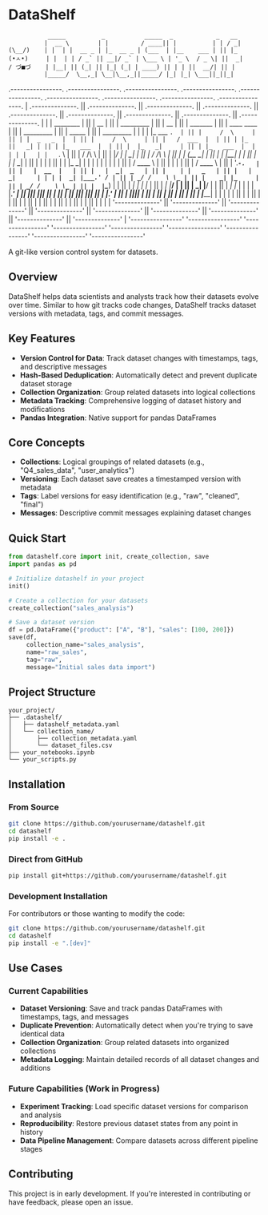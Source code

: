 # DataShelf
```                                   
           _____          _           _____  _            _   __ 
          |  __ \        | |         / ____|| |          | | / _|
(\__/)    | |  | |  __ _ | |_  __ _ | (___  | |__    ___ | || |_
(•ㅅ•)     | |  | | / _` || __|/ _` | \___ \ | '_ \  / _ \| ||  _|
/ づ■づ    | |__| || (_| || |_| (_| | ____) || | | ||  __/| || |  
          |_____/  \__,_| \__|\__,_||_____/ |_| |_| \___||_||_|  
```

 .----------------.  .----------------.  .----------------.  .----------------.  .----------------.  .----------------.  .----------------.  .----------------.  .----------------. 
| .--------------. || .--------------. || .--------------. || .--------------. || .--------------. || .--------------. || .--------------. || .--------------. || .--------------. |
| |  ________    | || |      __      | || |  _________   | || |      __      | || |    _______   | || |  ____  ____  | || |  _________   | || |   _____      | || |  _________   | |
| | |_   ___ `.  | || |     /  \     | || | |  _   _  |  | || |     /  \     | || |   /  ___  |  | || | |_   ||   _| | || | |_   ___  |  | || |  |_   _|     | || | |_   ___  |  | |
| |   | |   `. \ | || |    / /\ \    | || | |_/ | | \_|  | || |    / /\ \    | || |  |  (__ \_|  | || |   | |__| |   | || |   | |_  \_|  | || |    | |       | || |   | |_  \_|  | |
| |   | |    | | | || |   / ____ \   | || |     | |      | || |   / ____ \   | || |   '.___`-.   | || |   |  __  |   | || |   |  _|  _   | || |    | |   _   | || |   |  _|      | |
| |  _| |___.' / | || | _/ /    \ \_ | || |    _| |_     | || | _/ /    \ \_ | || |  |`\____) |  | || |  _| |  | |_  | || |  _| |___/ |  | || |   _| |__/ |  | || |  _| |_       | |
| | |________.'  | || ||____|  |____|| || |   |_____|    | || ||____|  |____|| || |  |_______.'  | || | |____||____| | || | |_________|  | || |  |________|  | || | |_____|      | |
| |              | || |              | || |              | || |              | || |              | || |              | || |              | || |              | || |              | |
| '--------------' || '--------------' || '--------------' || '--------------' || '--------------' || '--------------' || '--------------' || '--------------' || '--------------' |
 '----------------'  '----------------'  '----------------'  '----------------'  '----------------'  '----------------'  '----------------'  '----------------'  '----------------' 

A git-like version control system for datasets.

## Overview

DataShelf helps data scientists and analysts track how their datasets evolve over time. Similar to how git tracks code changes, DataShelf tracks dataset versions with metadata, tags, and commit messages.

## Key Features

- **Version Control for Data**: Track dataset changes with timestamps, tags, and descriptive messages
- **Hash-Based Deduplication**: Automatically detect and prevent duplicate dataset storage
- **Collection Organization**: Group related datasets into logical collections
- **Metadata Tracking**: Comprehensive logging of dataset history and modifications
- **Pandas Integration**: Native support for pandas DataFrames

## Core Concepts

- **Collections**: Logical groupings of related datasets (e.g., "Q4_sales_data", "user_analytics")
- **Versioning**: Each dataset save creates a timestamped version with metadata
- **Tags**: Label versions for easy identification (e.g., "raw", "cleaned", "final")
- **Messages**: Descriptive commit messages explaining dataset changes

## Quick Start

```python
from datashelf.core import init, create_collection, save
import pandas as pd

# Initialize datashelf in your project
init()

# Create a collection for your datasets
create_collection("sales_analysis")

# Save a dataset version
df = pd.DataFrame({"product": ["A", "B"], "sales": [100, 200]})
save(df, 
     collection_name="sales_analysis", 
     name="raw_sales", 
     tag="raw", 
     message="Initial sales data import")
```

## Project Structure

```
your_project/
├── .datashelf/
│   ├── datashelf_metadata.yaml
│   └── collection_name/
│       ├── collection_metadata.yaml
│       └── dataset_files.csv
├── your_notebooks.ipynb
└── your_scripts.py
```

## Installation

### From Source

```bash
git clone https://github.com/yourusername/datashelf.git
cd datashelf
pip install -e .
```

### Direct from GitHub

```bash
pip install git+https://github.com/yourusername/datashelf.git
```

### Development Installation

For contributors or those wanting to modify the code:

```bash
git clone https://github.com/yourusername/datashelf.git
cd datashelf
pip install -e ".[dev]"
```

## Use Cases

### Current Capabilities
- **Dataset Versioning**: Save and track pandas DataFrames with timestamps, tags, and messages
- **Duplicate Prevention**: Automatically detect when you're trying to save identical data
- **Collection Organization**: Group related datasets into organized collections
- **Metadata Logging**: Maintain detailed records of all dataset changes and additions

### Future Capabilities (Work in Progress)
- **Experiment Tracking**: Load specific dataset versions for comparison and analysis
- **Reproducibility**: Restore previous dataset states from any point in history
- **Data Pipeline Management**: Compare datasets across different pipeline stages

## Contributing

This project is in early development. If you're interested in contributing or have feedback, please open an issue.
